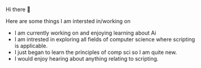 Hi there 👋


Here are some things I am intersted in/working on

- I am currently working on and enjoying learning about Ai
- I am intrested in exploring all fields of computer science where scripting is applicable.
- I just began to learn the principles of comp sci so I am quite new. 
- I would enjoy hearing about anything relating to  scripting.

